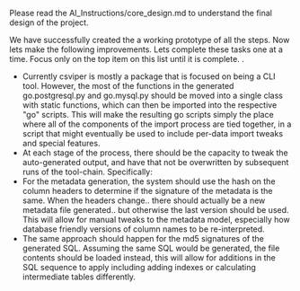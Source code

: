 

Please read the AI_Instructions/core_design.md to understand the final design of the project. 

We have successfully created the a working prototype of all the steps. Now lets make the following improvements.
Lets complete these tasks one at a time. Focus only on the top item on this list until it is complete. .


* Currently csviper is mostly a package that is focused on being a CLI tool. However, the most of the functions in the generated go.postgresql.py and go.mysql.py should be moved into a single class with static functions, which can then be imported into the respective "go" scripts. This will make the resulting go scripts simply the place where all of the components of the import process are tied together, in a script that might eventually be used to include per-data import tweaks and special features. 
* At each stage of the process, there should be the capacity to tweak the auto-generated output, and have that not be overwritten by subsequent runs of the tool-chain. Specifically:
* For the metadata generation, the system should use the hash on the column headers to determine if the signature of the metadata is the same. When the headers change.. there should actually be a new metadata file generated.. but otherwise the last version should be used. This will allow for manual tweaks to the metadata model, especially how database friendly versions of column names to be re-interpreted.
* The same approach should happen for the md5 signatures of the generated SQL. Assuming the same SQL would be generated, the file contents should be loaded instead, this will allow for additions in the SQL sequence to apply including adding indexes or calculating intermediate tables differently.  


